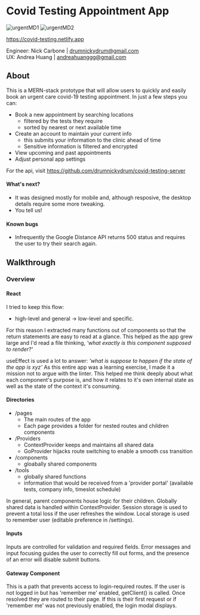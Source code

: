 # Covid Testing Appointment App

![urgentMD1](https://user-images.githubusercontent.com/25669830/118345646-f8491300-b503-11eb-8471-60cd7d72d431.gif) ![urgentMD2](https://user-images.githubusercontent.com/25669830/118345660-0bf47980-b504-11eb-9239-cc541ec73c97.gif)

https://covid-testing.netlify.app

Engineer: Nick Carbone | drumnickydrum@gmail.com <br/>
UX: Andrea Huang | andreahuanggg@gmail.com

## About

This is a MERN-stack prototype that will allow users to quickly and easily book an urgent care covid-19 testing appointment. In just a few steps you can:

- Book a new appointment by searching locations
  - filtered by the tests they require
  - sorted by nearest or next available time
- Create an account to maintain your current info
  - this submits your information to the clinic ahead of time
  - Sensitive information is filtered and encrypted
- View upcoming and past appointments
- Adjust personal app settings

For the api, visit https://github.com/drumnickydrum/covid-testing-server

#### What's next?

- It was designed mostly for mobile and, although resposive, the desktop details require some more tweaking.
- You tell us!

#### Known bugs

- Infrequently the Google Distance API returns 500 status and requires the user to try their search again.

## Walkthrough

### Overview

#### React

I tried to keep this flow:

- high-level and general -> low-level and specific.

For this reason I extracted many functions out of components so that the return statements are easy to read at a glance. This helped as the app grew large and I'd read a file thinking, _'what exactly is this component supposed to render?'_

useEffect is used a lot to answer: _'what is suppose to happen if the state of the app is xyz'_ As this entire app was a learning exercise, I made it a mission not to argue with the linter. This helped me think deeply about what each component's purpose is, and how it relates to it's own internal state as well as the state of the context it's consuming.

#### Directories

- /pages
  - The main routes of the app
  - Each page provides a folder for nested routes and children components
- /Providers
  - ContextProvider keeps and maintains all shared data
  - GoProvider hijacks route switching to enable a smooth css transition
- /components
  - gloabally shared components
- /tools
  - globally shared functions
  - information that would be received from a 'provider portal' (available tests, company info, timeslot schedule)

In general, parent components house logic for their children. Globally shared data is handled within ContextProvider. Session storage is used to prevent a total loss if the user refreshes the window. Local storage is used to remember user (editable preference in /settings).

#### Inputs

Inputs are controlled for validation and required fields. Error messages and input focusing guides the user to correctly fill out forms, and the presence of an error will disable submit buttons.

#### Gateway Component

This is a path that prevents access to login-required routes. If the user is not logged in but has 'remember me' enabled, getClient() is called. Once resolved they are routed to their page. If this is their first request or if 'remember me' was not previously enabled, the login modal displays.
